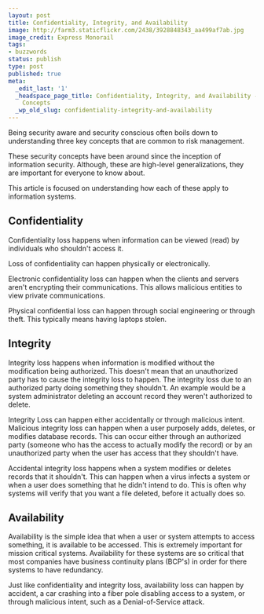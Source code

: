 ```yaml
---
layout: post
title: Confidentiality, Integrity, and Availability
image: http://farm3.staticflickr.com/2438/3928848343_aa499af7ab.jpg
image_credit: Express Monorail
tags:
- buzzwords
status: publish
type: post
published: true
meta:
  _edit_last: '1'
  _headspace_page_title: Confidentiality, Integrity, and Availability - Key Security
    Concepts
  _wp_old_slug: confidentiality-integrity-and-availability
---
```

Being security aware and security conscious often boils down to understanding three key concepts that are common to risk management.

These security concepts have been around since the inception of information security. Although, these are high-level generalizations, they are important for everyone to know about.

This article is focused on understanding how each of these apply to information systems.

## Confidentiality
Confidentiality loss happens when information can be viewed (read) by individuals who shouldn't access it.

Loss of confidentiality can happen physically or electronically.

Electronic confidentiality loss can happen when the clients and servers aren't encrypting their communications. This allows malicious entities to view private communications.

Physical confidential loss can happen through social engineering or through theft. This typically means having laptops stolen.
	
## Integrity
Integrity loss happens when information is modified without the modification being authorized. This doesn't mean that an unauthorized party has to cause the integrity loss to happen. The integrity loss due to an authorized party doing something they shouldn't. An example would be a system administrator deleting an account record they weren't authorized to delete.

Integrity Loss can happen either accidentally or through malicious intent. Malicious integrity loss can happen when a user purposely adds, deletes, or modifies database records. This can occur either through an authorized party (someone who has the access to actually modify the record) or by an unauthorized party when the user has access that they shouldn't have.

Accidental integrity loss happens when a system modifies or deletes records that it shouldn't. This can happen when a virus infects a system or when a user does something that he didn't intend to do. This is often why systems will verify that you want a file deleted, before it actually does so.

## Availability
Availability is the simple idea that when a user or system attempts to access something, it is available to be accessed. This is extremely important for mission critical systems. Availability for these systems are so critical that most companies have business continuity plans (BCP's) in order for there systems to have redundancy.

Just like confidentiality and integrity loss, availability loss can happen by accident, a car crashing into a fiber pole disabling access to a system, or through malicious intent, such as a Denial-of-Service attack.